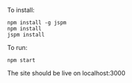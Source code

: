 To install:

```
npm install -g jspm
npm install
jspm install
```

To run:

```
npm start
```

The site should be live on localhost:3000

